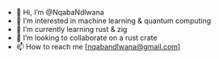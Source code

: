 - 👋 Hi, I’m @NqabaNdlwana
- 👀 I’m interested in machine learning & quantum computing
- 🌱 I’m currently learning rust & zig
- 💞️ I’m looking to collaborate on a rust crate
- 📫 How to reach me [nqabandlwana@gmail.com]

<!---
NqabaNdlwana/NqabaNdlwana is a ✨ special ✨ repository because its `README.md` (this file) appears on your GitHub profile.
You can click the Preview link to take a look at your changes.
--->
